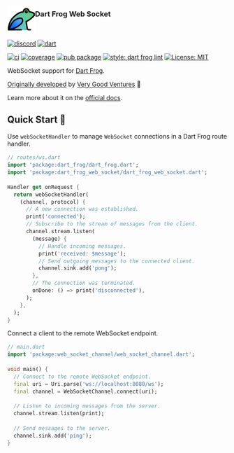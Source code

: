 [<img src="https://raw.githubusercontent.com/dart-frog-dev/dart_frog/main/assets/dart_frog.png" align="left" height="63.5px" />](https://dart-frog.dev)

### Dart Frog Web Socket

<br clear="left"/>

[![discord][discord_badge]][discord_link]
[![dart][dart_badge]][dart_link]

[![ci][ci_badge]][ci_link]
[![coverage][coverage_badge]][ci_link]
[![pub package][pub_badge]][pub_link]
[![style: dart frog lint][dart_frog_lint_badge]][dart_frog_lint_link]
[![License: MIT][license_badge]][license_link]

WebSocket support for [Dart Frog][dart_frog_link].

[Originally developed][credits_link] by [Very Good Ventures][very_good_ventures_link] 🦄

Learn more about it on the [official docs][docs_link].

## Quick Start 🚀

Use `webSocketHandler` to manage `WebSocket` connections in a Dart Frog route handler.

```dart
// routes/ws.dart
import 'package:dart_frog/dart_frog.dart';
import 'package:dart_frog_web_socket/dart_frog_web_socket.dart';

Handler get onRequest {
  return webSocketHandler(
    (channel, protocol) {
      // A new connection was established.
      print('connected');
      // Subscribe to the stream of messages from the client.
      channel.stream.listen(
        (message) {
          // Handle incoming messages.
          print('received: $message');
          // Send outgoing messages to the connected client.
          channel.sink.add('pong');
        },
        // The connection was terminated.
        onDone: () => print('disconnected'),
      );
    },
  );
}
```

Connect a client to the remote WebSocket endpoint.

```dart
// main.dart
import 'package:web_socket_channel/web_socket_channel.dart';

void main() {
  // Connect to the remote WebSocket endpoint.
  final uri = Uri.parse('ws://localhost:8080/ws');
  final channel = WebSocketChannel.connect(uri);

  // Listen to incoming messages from the server.
  channel.stream.listen(print);

  // Send messages to the server.
  channel.sink.add('ping');
}
```

[ci_badge]: https://github.com/dart-frog-dev/dart_frog/actions/workflows/dart_frog_web_socket.yaml/badge.svg?branch=main
[ci_link]: https://github.com/dart-frog-dev/dart_frog/actions/workflows/dart_frog_web_socket.yaml
[coverage_badge]: https://raw.githubusercontent.com/dart-frog-dev/dart_frog/main/packages/dart_frog_web_socket/coverage_badge.svg
[credits_link]: https://github.com/dart-frog-dev/dart_frog/blob/main/CREDITS.md#acknowledgments
[dart_badge]: https://img.shields.io/badge/Dart-%230175C2.svg?style=for-the-badge&logo=dart&logoColor=5BB4F0&color=1E2833
[dart_link]: https://dart.dev
[dart_frog_link]: https://github.com/dart-frog-dev/dart_frog
[dart_frog_lint_badge]: https://img.shields.io/badge/style-dart_frog_lint-1DF9D2.svg
[dart_frog_lint_link]: https://pub.dev/packages/dart_frog_lint
[discord_badge]: https://img.shields.io/discord/1394707782271238184?style=for-the-badge&logo=discord&color=1C2A2E&logoColor=1DF9D2
[discord_link]: https://dart-frog.dev/discord
[docs_link]: https://dart-frog.dev/advanced/web-sockets
[license_badge]: https://img.shields.io/badge/license-MIT-blue.svg
[license_link]: https://opensource.org/licenses/MIT
[logo_black]: https://raw.githubusercontent.com/dart-frog-dev/dart_frog/main/assets/dart_frog_logo_black.png#gh-light-mode-only
[logo_white]: https://raw.githubusercontent.com/dart-frog-dev/dart_frog/main/assets/dart_frog_logo_white.png#gh-dark-mode-only
[pub_badge]: https://img.shields.io/pub/v/dart_frog_web_socket.svg
[pub_link]: https://pub.dartlang.org/packages/dart_frog_web_socket
[very_good_ventures_link]: https://verygood.ventures
